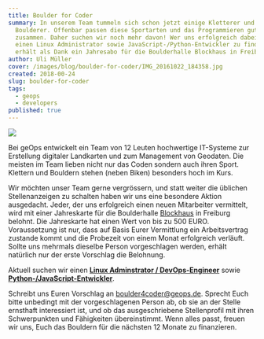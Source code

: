 ```yaml
---
title: Boulder for Coder
summary: In unserem Team tummeln sich schon jetzt einige Kletterer und
  Boulderer. Offenbar passen diese Sportarten und das Programmieren gut
  zusammen. Daher suchen wir noch mehr davon! Wer uns erfolgreich dabei hilft,
  einen Linux Administrator sowie JavaScript-/Python-Entwickler zu finden,
  erhält als Dank ein Jahresabo für die Boulderhalle Blockhaus in Freiburg.
author: Uli Müller
cover: /images/blog/boulder-for-coder/IMG_20161022_184358.jpg
created: 2018-00-24
slug: boulder-for-coder
tags:
  - geops
  - developers
published: true
---
```

![](/images/blog/boulder-for-coder/IMG_20161022_184358.jpg)

Bei geOps entwickelt ein Team von 12 Leuten hochwertige IT-Systeme zur Erstellung digitaler Landkarten und zum Management von Geodaten. Die meisten im Team lieben nicht nur das Coden sondern auch ihren Sport. Klettern und Bouldern stehen (neben Biken) besonders hoch im Kurs.

Wir möchten unser Team gerne vergrössern, und statt weiter die üblichen Stellenanzeigen zu schalten haben wir uns eine besondere Aktion ausgedacht. Jeder, der uns erfolgreich einen neuen Mitarbeiter vermittelt, wird mit einer Jahreskarte für die Boulderhalle [Blockhaus](http://www.blockhaus-freiburg.de) in Freiburg belohnt. Die Jahreskarte hat einen Wert von bis zu 500 EURO. Voraussetzung ist nur, dass auf Basis Eurer Vermittlung ein Arbeitsvertrag zustande kommt und die Probezeit von einem Monat erfolgreich verläuft. Sollte uns mehrmals dieselbe Person vorgeschlagen werden, erhält natürlich nur der erste Vorschlag die Belohnung.

Aktuell suchen wir einen **[Linux Adminstrator / DevOps-Engineer](https://geops.de/job_as_devop)** sowie **[Python-/JavaScript-Entwickler](http://geops.de/python_job)**.

Schreibt uns Euren Vorschlag an [boulder4coder@geops.de](mailto:boulder4coder@geops.de). Sprecht Euch bitte unbedingt mit der vorgeschlagenen Person ab, ob sie an der Stelle ernsthaft interessiert ist, und ob das ausgeschriebene Stellenprofil mit ihren Schwerpunkten und Fähigkeiten übereinstimmt. Wenn alles passt, freuen wir uns, Euch das Bouldern für die nächsten 12 Monate zu finanzieren.